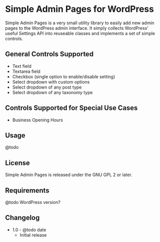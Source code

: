Simple Admin Pages for WordPress
================================

Simple Admin Pages is a very small utility library to easily add new admin 
pages to the WordPress admin interface. It simply collects WordPress' useful 
Settings API into reuseable classes and implements a set of simple controls.

## General Controls Supported

- Text field
- Textarea field
- Checkbox (single option to enable/disable setting)
- Select dropdown with custom options
- Select dropdown of any post type
- Select dropdown of any taxonomy type

## Controls Supported for Special Use Cases

- Business Opening Hours

## Usage

@todo

## License

Simple Admin Pages is released under the GNU GPL 2 or later.

## Requirements

@todo WordPress version?

## Changelog
- 1.0 - @todo date
	- Initial release
